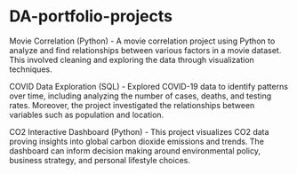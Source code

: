 # DA-portfolio-projects

Movie Correlation (Python) - A movie correlation project using Python to analyze and find relationships between various factors in a movie dataset. This involved cleaning and exploring the data through visualization techniques.

COVID Data Exploration (SQL) - Explored COVID-19 data to identify patterns over time, including analyzing the number of cases, deaths, and testing rates. Moreover, the project investigated the relationships between variables such as population and location.

CO2 Interactive Dashboard (Python) - This project visualizes CO2 data proving insights into global carbon dioxide emissions and trends. The dashboard can inform decision making around environmental policy, business strategy, and personal lifestyle choices.
